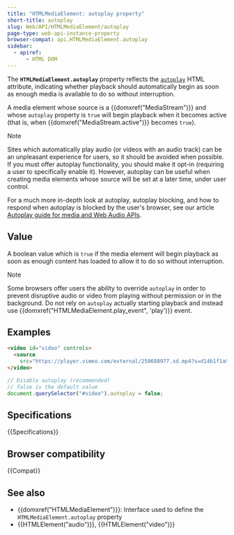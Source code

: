 ```yaml
---
title: "HTMLMediaElement: autoplay property"
short-title: autoplay
slug: Web/API/HTMLMediaElement/autoplay
page-type: web-api-instance-property
browser-compat: api.HTMLMediaElement.autoplay
sidebar:
  - apiref:
      - HTML DOM
---
```


The **`HTMLMediaElement.autoplay`**
property reflects the [`autoplay`](/en-US/docs/Web/HTML/Reference/Elements/video#autoplay) HTML attribute, indicating
whether playback should automatically begin as soon as enough media is available to do
so without interruption.

A media element whose source is a {{domxref("MediaStream")}} and whose
`autoplay` property is `true` will begin playback when it becomes
active (that is, when {{domxref("MediaStream.active")}} becomes `true`).

> [!NOTE]
> Sites which automatically play audio (or videos with an audio
> track) can be an unpleasant experience for users, so it should be avoided when
> possible. If you must offer autoplay functionality, you should make it opt-in
> (requiring a user to specifically enable it). However, autoplay can be useful when
> creating media elements whose source will be set at a later time, under user control.

For a much more in-depth look at autoplay, autoplay blocking, and how to respond when
autoplay is blocked by the user's browser, see our article [Autoplay guide for media and Web Audio APIs](/en-US/docs/Web/Media/Guides/Autoplay).

## Value

A boolean value which is `true` if the media element will
begin playback as soon as enough content has loaded to allow it to do so without
interruption.

> [!NOTE]
> Some browsers offer users the ability to override
> `autoplay` in order to prevent disruptive audio or video from playing
> without permission or in the background. Do not rely on `autoplay` actually
> starting playback and instead use {{domxref("HTMLMediaElement.play_event", 'play')}}
> event.

## Examples

```html
<video id="video" controls>
  <source
    src="https://player.vimeo.com/external/250688977.sd.mp4?s=d14b1f1a971dde13c79d6e436b88a6a928dfe26b&profile_id=165" />
</video>
```

```js
// Disable autoplay (recommended)
// false is the default value
document.querySelector("#video").autoplay = false;
```

## Specifications

{{Specifications}}

## Browser compatibility

{{Compat}}

## See also

- {{domxref("HTMLMediaElement")}}: Interface used to define the `HTMLMediaElement.autoplay` property
- {{HTMLElement("audio")}}, {{HTMLElement("video")}}
